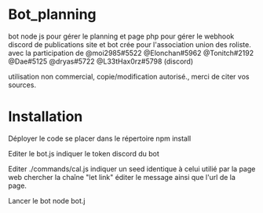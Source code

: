 # Bot_planning
bot node js pour gérer le planning et page php pour gérer le webhook discord de publications
site et bot crée pour l'association union des roliste.
avec la participation de @moi2985#5522 @Elonchan#5962 @Tonitch#2192 @Dae#5125 @dryas#5722 @L33tHax0rz#5798  (discord)

utilisation non commercial, copie/modification autorisé., merci de citer vos sources.

# Installation
Déployer le code 
se placer dans le répertoire
npm install

Editer le bot.js
indiquer le token discord du bot

Editer ./commands/cal.js
indiquer un seed identique à celui utilié par la page web
chercher la chaîne "let link"
éditer le message ainsi que l'url de la page.

Lancer le bot
node bot.j
